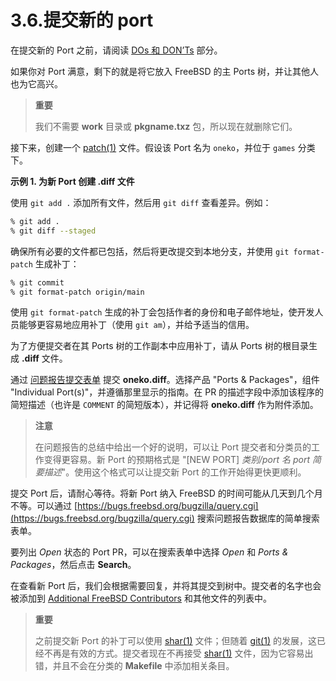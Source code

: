 # 3.6.提交新的 port

在提交新的 Port 之前，请阅读 [DOs 和 DON’Ts](https://docs.freebsd.org/en/books/porters-handbook/porting-dads/#porting-dads) 部分。

如果你对 Port 满意，剩下的就是将它放入 FreeBSD 的主 Ports 树，并让其他人也为它高兴。

>**重要**
>
>我们不需要 **work** 目录或 **pkgname.txz** 包，所以现在就删除它们。

接下来，创建一个 [patch(1)](https://man.freebsd.org/cgi/man.cgi?query=patch&sektion=1&format=html) 文件。假设该 Port 名为 `oneko`，并位于 `games` 分类下。

**示例 1. 为新 Port 创建 **.diff** 文件**

使用 `git add .` 添加所有文件，然后用 `git diff` 查看差异。例如：

```sh
% git add .
% git diff --staged
```

确保所有必要的文件都已包括，然后将更改提交到本地分支，并使用 `git format-patch` 生成补丁：

```sh
% git commit
% git format-patch origin/main
```

使用 `git format-patch` 生成的补丁会包括作者的身份和电子邮件地址，使开发人员能够更容易地应用补丁（使用 `git am`），并给予适当的信用。

为了方便提交者在其 Ports 树的工作副本中应用补丁，请从 Ports 树的根目录生成 **.diff** 文件。

通过 [问题报告提交表单](https://bugs.freebsd.org/submit/) 提交 **oneko.diff**。选择产品 "Ports & Packages"，组件 "Individual Port(s)"，并遵循那里显示的指南。在 PR 的描述字段中添加该程序的简短描述（也许是 `COMMENT` 的简短版本），并记得将 **oneko.diff** 作为附件添加。

>**注意**
>
>在问题报告的总结中给出一个好的说明，可以让 Port 提交者和分类员的工作变得更容易。新 Port 的预期格式是 "\[NEW PORT] *类别/port 名 port 简要描述*"。使用这个格式可以让提交新 Port 的工作开始得更快更顺利。 

提交 Port 后，请耐心等待。将新 Port 纳入 FreeBSD 的时间可能从几天到几个月不等。可以通过 [https://bugs.freebsd.org/bugzilla/query.cgi](https://bugs.freebsd.org/bugzilla/query.cgi) 搜索问题报告数据库的简单搜索表单。

要列出 *Open* 状态的 Port PR，可以在搜索表单中选择 *Open* 和 *Ports & Packages*，然后点击 **Search**。

在查看新 Port 后，我们会根据需要回复，并将其提交到树中。提交者的名字也会被添加到 [Additional FreeBSD Contributors](https://docs.freebsd.org/en/articles/contributors/#contrib-additional) 和其他文件的列表中。

>**重要**
>
>之前提交新 Port 的补丁可以使用 [shar(1)](https://man.freebsd.org/cgi/man.cgi?query=shar&sektion=1&format=html) 文件；但随着 [git(1)](https://man.freebsd.org/cgi/man.cgi?query=git&sektion=1&format=html) 的发展，这已经不再是有效的方式。提交者现在不再接受 [shar(1)](https://man.freebsd.org/cgi/man.cgi?query=shar&sektion=1&format=html) 文件，因为它容易出错，并且不会在分类的 **Makefile** 中添加相关条目。 
